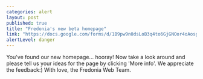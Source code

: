 ```yaml
---
categories: alert
layout: post
published: true
title: "Fredonia's new beta homepage"
link: "https://docs.google.com/forms/d/1B9pw9n0dsLoB3q4to6GjGNOor4oAosgnNo1ZRlcMn40/viewform"
alertLevel: danger
---
```


You've found our new homepage... hooray! Now take a look around and please tell us your ideas for the page by clicking 'More info'. We appreciate the feedback:) With love, the Fredonia Web Team.